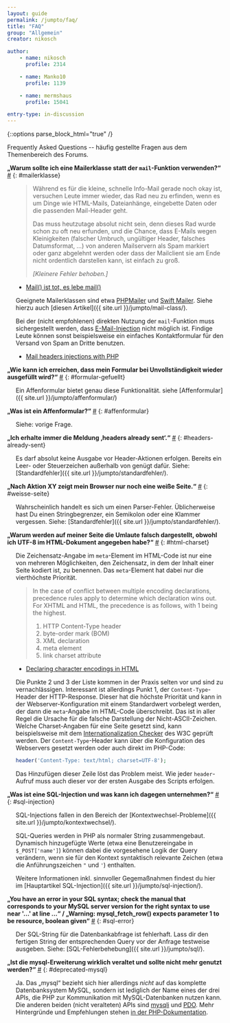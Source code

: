 ```yaml
---
layout: guide
permalink: /jumpto/faq/
title: "FAQ"
group: "Allgemein"
creator: nikosch

author:
    - name: nikosch
      profile: 2314

    - name: Manko10
      profile: 1139

    - name: mermshaus
      profile: 15041

entry-type: in-discussion
---
```


{::options parse_block_html="true" /}

Frequently Asked Questions -- häufig gestellte Fragen aus dem Themenbereich des
Forums.



**„Warum sollte ich eine Mailerklasse statt der `mail`-Funktion verwenden?“**
<a href="#mailerklasse">#</a>
{: #mailerklasse}

<div style="margin-left: 20px;">

> Während es für die kleine, schnelle Info-Mail gerade noch okay ist, versuchen
> Leute immer wieder, das Rad neu zu erfinden, wenn es um Dinge wie HTML-Mails,
> Dateianhänge, eingebette Daten oder die passenden Mail-Header geht.
>
> Das muss heutzutage absolut nicht sein, denn dieses Rad wurde schon zu oft
> neu erfunden, und die Chance, dass E-Mails wegen Kleinigkeiten (falscher Umbruch,
> ungültiger Header, falsches Datumsformat, …) von anderen Mailservern als Spam
> markiert oder ganz abgelehnt werden oder dass der Mailclient sie am Ende nicht
> ordentlich darstellen kann, ist einfach zu groß.
>
> *\[Kleinere Fehler behoben.\]*

- [Mail() ist tot, es lebe mail()](http://www.robo47.net/text/38-Mail-ist-tot-es-lebe-mail)

Geeignete Mailerklassen sind etwa [PHPMailer](http://phpmailer.worxware.com/)
und [Swift Mailer](http://swiftmailer.org/). Siehe hierzu auch [diesen
Artikel]({{ site.url }}/jumpto/mail-class/).

Bei der (nicht empfohlenen) direkten Nutzung der `mail`-Funktion muss
sichergestellt werden, dass
[E-Mail-Injection](http://de.wikipedia.org/wiki/E-Mail-Injection) nicht möglich
ist. Findige Leute können sonst beispielsweise ein einfaches Kontaktformular
für den Versand von Spam an Dritte benutzen.

- [Mail headers injections with PHP](http://www.phpsecure.info/v2/article/MailHeadersInject.en.php)

</div>



**„Wie kann ich erreichen, dass mein Formular bei Unvollständigkeit wieder
ausgefüllt wird?“**
<a href="#formular-gefuellt">#</a>
{: #formular-gefuellt}

<div style="margin-left: 20px;">

Ein Affenformular bietet genau diese Funktionalität. siehe
[Affenformular]({{ site.url }}/jumpto/affenformular/)

</div>



**„Was ist ein Affenformular?“**
<a href="#affenformular">#</a>
{: #affenformular}

<div style="margin-left: 20px;">

Siehe: vorige Frage.

</div>



**„Ich erhalte immer die Meldung ‚headers already sent‘.“**
<a href="#headers-already-sent">#</a>
{: #headers-already-sent}

<div style="margin-left: 20px;">

Es darf absolut keine Ausgabe vor Header-Aktionen erfolgen. Bereits ein Leer-
oder Steuerzeichen außerhalb von <?php ... ?> genügt dafür. Siehe:
[Standardfehler]({{ site.url }}/jumpto/standardfehler/).

</div>



**„Nach Aktion XY zeigt mein Browser nur noch eine weiße Seite.“**
<a href="#weisse-seite">#</a>
{: #weisse-seite}

<div style="margin-left: 20px;">

Wahrscheinlich handelt es sich um einen Parser-Fehler. Üblicherweise hast Du
einen Stringbegrenzer, ein Semikolon oder eine Klammer vergessen. Siehe:
[Standardfehler]({{ site.url }}/jumpto/standardfehler/).

</div>



**„Warum werden auf meiner Seite die Umlaute falsch dargestellt, obwohl ich
UTF-8 im HTML-Dokument angegeben habe?“**
<a href="#html-charset">#</a>
{: #html-charset}

<div style="margin-left: 20px;">

Die Zeichensatz-Angabe im `meta`-Element im HTML-Code ist nur eine von mehreren
Möglichkeiten, den Zeichensatz, in dem der Inhalt einer Seite kodiert ist, zu
benennen. Das `meta`-Element hat dabei nur die vierthöchste Priorität.

> In the case of conflict between multiple encoding declarations, precedence
rules apply to determine which declaration wins out. For XHTML and HTML, the
precedence is as follows, with 1 being the highest.
>
> 1. HTTP Content-Type header
> 2. byte-order mark (BOM)
> 3. XML declaration
> 4. meta element
> 5. link charset attribute

* [Declaring character encodings in HTML](http://www.w3.org/International/questions/qa-html-encoding-declarations)

Die Punkte 2 und 3 der Liste kommen in der Praxis selten vor und sind zu
vernachlässigen. Interessant ist allerdings Punkt 1, der `Content-Type`-Header
der HTTP-Response. Dieser hat die höchste Priorität und kann in der
Webserver-Konfiguration mit einem Standardwert vorbelegt werden, der dann die
`meta`-Angabe im HTML-Code überschreibt. Das ist in aller Regel die Ursache für
die falsche Darstellung der Nicht-ASCII-Zeichen. Welche Charset-Angaben für
eine Seite gesetzt sind, kann beispielsweise mit dem [Internationalization
Checker](http://validator.w3.org/i18n-checker/) des W3C geprüft werden. Der
`Content-Type`-Header kann über die Konfiguration des Webservers gesetzt werden
oder auch direkt im PHP-Code:

~~~ php
header('Content-Type: text/html; charset=UTF-8');
~~~

Das Hinzufügen dieser Zeile löst das Problem meist. Wie jeder `header`-Aufruf
muss auch dieser vor der ersten Ausgabe des Scripts erfolgen.

</div>



**„Was ist eine SQL-Injection und was kann ich dagegen unternehmen?“**
<a href="#sql-injection">#</a>
{: #sql-injection}

<div style="margin-left: 20px;">

SQL-Injections fallen in den Bereich der
[Kontextwechsel-Probleme]({{ site.url }}/jumpto/kontextwechsel/).

SQL-Queries werden in PHP als normaler String zusammengebaut. Dynamisch
hinzugefügte Werte (etwa eine Benutzereingabe in `$_POST['name']`) können dabei
die vorgesehene Logik der Query verändern, wenn sie für den Kontext syntaktisch
relevante Zeichen (etwa die Anführungszeichen `"` und `'`) enthalten.

Weitere Informationen inkl. sinnvoller Gegemaßnahmen findest du hier im [Hauptartikel SQL-Injection]({{ site.url }}/jumpto/sql-injection/).
</div>



**„You have an error in your SQL syntax; check the manual that corresponds to
your MySQL server version for the right syntax to use near '…' at line …“ /
„Warning: mysql_fetch_row() expects parameter 1 to be resource, boolean
given“**
<a href="#sql-error">#</a>
{: #sql-error}

<div style="margin-left: 20px;">

Der SQL-String für die Datenbankabfrage ist fehlerhaft. Lass dir den fertigen
String der entsprechenden Query vor der Anfrage testweise ausgeben. Siehe:
[SQL-Fehlerbehebung]({{ site.url }}/jumpto/sql/).

</div>



**„Ist die mysql-Erweiterung wirklich veraltet und sollte nicht mehr genutzt
werden?“**
<a href="#deprecated-mysql">#</a>
{: #deprecated-mysql}

<div style="margin-left: 20px;">

Ja. Das „mysql“ bezieht sich hier allerdings *nicht* auf das komplette
Datenbanksystem MySQL, sondern ist lediglich der Name eines der drei APIs, die
PHP zur Kommunikation mit MySQL-Datenbanken nutzen kann. Die anderen beiden
(nicht veralteten) APIs sind [mysqli](http://php.net/mysqli) und
[PDO](http://php.net/pdo). Mehr Hintergründe und Empfehlungen stehen [in der
PHP-Dokumentation](http://php.net/manual/en/mysqlinfo.api.choosing.php).

</div>

